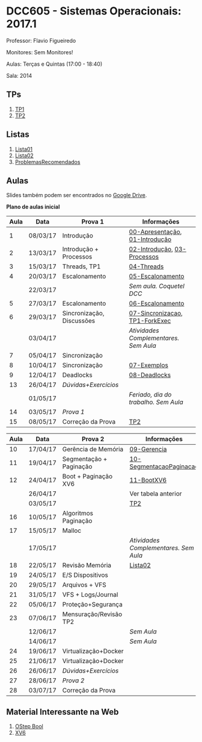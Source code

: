 # DCC605 - Sistemas Operacionais: 2017.1

Professor: Flavio Figueiredo

Monitores: Sem Monitores!

Aulas: Terças e Quintas (17:00 - 18:40)

Sala: 2014

## TPs

  1. [TP1](https://github.com/flaviovdf/SO-2017-1/tree/master/tp1)
  2. [TP2](https://github.com/flaviovdf/SO-2017-1/tree/master/tp2)

## Listas

  1. [Lista01]
  1. [Lista02]
  1. [ProblemasRecomendados]

## Aulas

Slides também podem ser encontrados no [Google Drive](https://drive.google.com/drive/folders/0B0ryAvcYobs0c1oxSU9LaWdFbWs).

**Plano de aulas inicial**

| Aula | Data     |  Prova 1                  | Informações                                            |
|------|----------|---------------------------|--------------------------------------------------------|
| 1    | 08/03/17 | Introdução                | [00-Apresentação], [01-Introdução]                     |
| 2    | 13/03/17 | Introdução + Processos    | [02-Introdução], [03-Processos]                        |
| 3    | 15/03/17 | Threads, TP1              | [04-Threads]                                           |
| 4    | 20/03/17 | Escalonamento             | [05-Escalonamento]                                     |
|      | 22/03/17 |                           | *Sem aula. Coquetel DCC*                               |
| 5    | 27/03/17 | Escalonamento             | [06-Escalonamento]                                     |
| 6    | 29/03/17 | Sincronização, Discussões | [07-Sincronizacao], [TP1-ForkExec]                     |
|      | 03/04/17 |                           | *Atividades Complementares. Sem Aula*                  |
| 7    | 05/04/17 | Sincronização             |                                                        |
| 8    | 10/04/17 | Sincronização             | [07-Exemplos]                                          |
| 9    | 12/04/17 | Deadlocks                 | [08-Deadlocks]                                         |
| 13   | 26/04/17 | *Dúvidas+Exercícios*      |                                                        |
|      | 01/05/17 |                           | *Feriado, dia do trabalho. Sem Aula*                   |
| 14   | 03/05/17 | *Prova 1*                 |                                                        |
| 15   | 08/05/17 | Correção da Prova         | [TP2]                                                  |

| Aula | Data     |  Prova 2                  | Informações                                            |
|------|----------|---------------------------|--------------------------------------------------------|
| 10   | 17/04/17 | Gerência de Memória       | [09-Gerencia]                                          |
| 11   | 19/04/17 | Segmentação + Paginação   | [10-SegmentacaoPaginacao]                              |
| 12   | 24/04/17 | Boot + Paginação XV6      | [11-BootXV6]                                           |
|      | 26/04/17 |                           | Ver tabela anterior                                    |
|      | 03/05/17 |                           | [TP2]                                                  |
| 16   | 10/05/17 | Algoritmos Paginação      |                                                        |
| 17   | 15/05/17 | Malloc                    |                                                        |
|      | 17/05/17 |                           | *Atividades Complementares. Sem Aula*                  |
| 18   | 22/05/17 | Revisão Memória           | [Lista02]                                              |
| 19   | 24/05/17 | E/S Dispositivos          |                                                        |
| 20   | 29/05/17 | Arquivos + VFS            |                                                        |
| 21   | 31/05/17 | VFS + Logs/Journal        |                                                        |
| 22   | 05/06/17 | Proteção+Segurança        |                                                        |
| 23   | 07/06/17 | Mensuração/Revisão TP2    |                                                        |
|      | 12/06/17 |                           | *Sem Aula*                                             |
|      | 14/06/17 |                           | *Sem Aula*                                             |
| 24   | 19/06/17 | Virtualização+Docker      |                                                        |
| 25   | 21/06/17 | Virtualização+Docker      |                                                        |
| 26   | 26/06/17 | *Dúvidas+Exercícios*      |                                                        |
| 27   | 28/06/17 | *Prova 2*                 |                                                        |
| 28   | 03/07/17 | Correção da Prova         |                                                        |


## Material Interessante na Web

  1. [OStep Bool](http://pages.cs.wisc.edu/~remzi/OSTEP/)
  1. [XV6](https://github.com/mit-pdos/xv6-public)

[00-Apresentação]: ./slides/00-Apresentacao.pdf
[01-Introdução]: ./slides/01-Introducao.pdf
[02-Introdução]: ./slides/02-Introducao.pdf
[03-Processos]: ./slides/03-Processos.pdf
[04-Threads]: ./slides/04-Threads.pdf
[05-Escalonamento]: ./slides/05-Escalonamento.pdf
[06-Escalonamento]: ./slides/06-Escalonamento2.pdf
[07-Sincronizacao]: ./slides/07-Sincronizacao.pdf
[TP1-ForkExec]: https://github.com/flaviovdf/SO-2017-1/blob/master/examples/fork_exec/exemplo_de_fork_com_pipe.c
[07-Exemplos]: https://github.com/flaviovdf/SO-2017-1/blob/master/examples/problemssync/
[ProblemasRecomendados]: https://github.com/flaviovdf/SO-2017-1/blob/master/listas/ProblemasRecomendados.md
[Lista01]: https://github.com/flaviovdf/SO-2017-1/blob/master/listas/Lista1.md
[Lista02]: https://github.com/flaviovdf/SO-2017-1/blob/master/listas/Lista2.md
[08-Deadlocks]: ./slides/08-Deadlocks.pdf
[09-Gerencia]: ./slides/09-Memoria.pdf
[10-SegmentacaoPaginacao]: ./slides/10-SegmentacaoPaginacao.pdf
[11-BootXV6]: ./slides/11-Boot.pdf
[TP2]: ./tp2/
